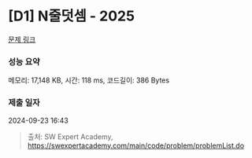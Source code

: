 # [D1] N줄덧셈 - 2025 

[문제 링크](https://swexpertacademy.com/main/code/problem/problemDetail.do?contestProbId=AV5QFZtaAscDFAUq) 

### 성능 요약

메모리: 17,148 KB, 시간: 118 ms, 코드길이: 386 Bytes

### 제출 일자

2024-09-23 16:43



> 출처: SW Expert Academy, https://swexpertacademy.com/main/code/problem/problemList.do